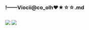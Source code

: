 ### !——Viocii@co_olh❤★☆☆.md
![]()

![](https://pbs.twimg.com/media/D-XHsS_UIAIspyl.jpg)
![](https://pbs.twimg.com/media/D-XHyiHUwAEESNy.jpg)
